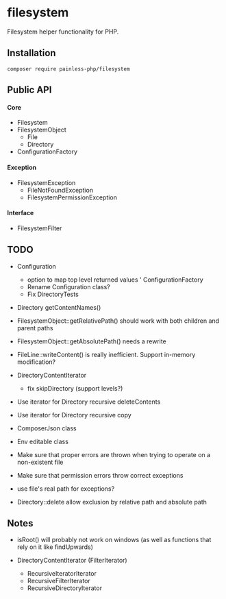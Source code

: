 # filesystem

Filesystem helper functionality for PHP.

## Installation

```
composer require painless-php/filesystem
```

## Public API

#### Core

* Filesystem
* FilesystemObject
    * File
    * Directory
* ConfigurationFactory

#### Exception

* FilesystemException
    * FileNotFoundException
    * FilesystemPermissionException

#### Interface

* FilesystemFilter

## TODO

* Configuration
    * option to map top level returned values
    ' ConfigurationFactory
    * Rename Configuration class?
    * Fix DirectoryTests



* Directory getContentNames()

* FilesystemObject::getRelativePath() should work with both children and parent paths
* FilesystemObject::getAbsolutePath() needs a rewrite

* FileLine::writeContent() is really inefficient. Support in-memory modification?

* DirectoryContentIterator
    * fix skipDirectory (support levels?)

* Use iterator for Directory recursive deleteContents
* Use iterator for Directory recursive copy

* ComposerJson class
* Env editable class

* Make sure that proper errors are thrown when trying to operate on a non-existent file
* Make sure that permission errors throw correct exceptions
* use file's real path for exceptions?

* Directory::delete allow exclusion by relative path and absolute path

## Notes
- isRoot() will probably not work on windows (as well as functions that rely on it like findUpwards)

- DirectoryContentIterator (FilterIterator)
    - RecursiveIteratorIterator
    - RecursiveFilterIterator
    - RecursiveDirectoryIterator
